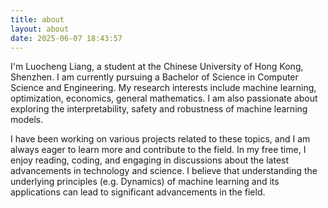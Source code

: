 ```yaml
---
title: about
layout: about
date: 2025-06-07 18:43:57
---
```

I'm Luocheng Liang, a student at the Chinese University of Hong Kong, Shenzhen. I am currently pursuing a Bachelor of Science in Computer Science and Engineering. My research interests include machine learning, optimization, economics, general mathematics. I am also passionate about exploring the interpretability, safety and robustness of machine learning models.

I have been working on various projects related to these topics, and I am always eager to learn more and contribute to the field. In my free time, I enjoy reading, coding, and engaging in discussions about the latest advancements in technology and science.
I believe that understanding the underlying principles (e.g. Dynamics) of machine learning and its applications can lead to significant advancements in the field.